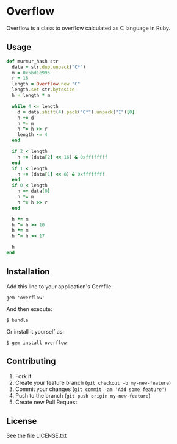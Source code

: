 # Overflow

Overflow is a class to overflow calculated as C language in Ruby.

## Usage

```ruby
def murmur_hash str
  data = str.dup.unpack("C*")
  m = 0x5bd1e995
  r = 16
  length = Overflow.new "C"
  length.set str.bytesize
  h = length * m

  while 4 <= length
    d = data.shift(4).pack("C*").unpack("I")[0]
    h += d
    h *= m
    h ^= h >> r
    length -= 4
  end

  if 2 < length
    h += (data[2] << 16) & 0xffffffff
  end
  if 1 < length
    h += (data[1] << 8) & 0xffffffff
  end
  if 0 < length
    h += data[0]
    h *= m
    h ^= h >> r
  end

  h *= m
  h ^= h >> 10
  h *= m
  h ^= h >> 17

  h
end
```

## Installation

Add this line to your application's Gemfile:

    gem 'overflow'

And then execute:

    $ bundle

Or install it yourself as:

    $ gem install overflow

## Contributing

1. Fork it
2. Create your feature branch (`git checkout -b my-new-feature`)
3. Commit your changes (`git commit -am 'Add some feature'`)
4. Push to the branch (`git push origin my-new-feature`)
5. Create new Pull Request

## License

See the file LICENSE.txt
